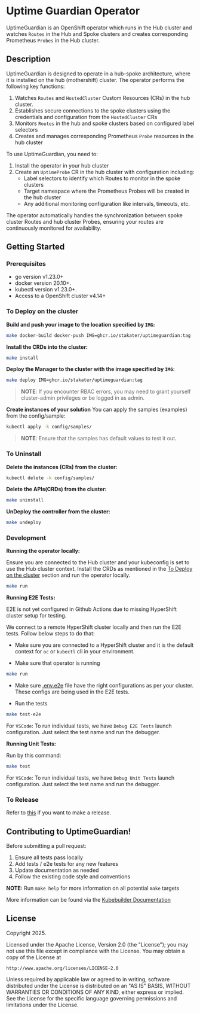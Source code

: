 # Uptime Guardian Operator
UptimeGuardian is an OpenShift operator which runs in the Hub cluster and watches `Routes` in the Hub and Spoke clusters and creates corresponding Prometheus `Probes` in the Hub cluster.

## Description
UptimeGuardian is designed to operate in a hub-spoke architecture, where it is installed on the hub (mothershift) cluster. The operator performs the following key functions:

1. Watches `Routes` and `HostedCluster` Custom Resources (CRs) in the hub cluster.
2. Establishes secure connections to the spoke clusters using the credentials and configuration from the `HostedCluster` CRs
3. Monitors `Routes` in the hub and spoke clusters based on configured label selectors
4. Creates and manages corresponding Prometheus `Probe` resources in the hub cluster

To use UptimeGuardian, you need to:
1. Install the operator in your hub cluster
2. Create an `UptimeProbe` CR in the hub cluster with configuration including:
   - Label selectors to identify which Routes to monitor in the spoke clusters
   - Target namespace where the Prometheus Probes will be created in the hub cluster
   - Any additional monitoring configuration like intervals, timeouts, etc.

The operator automatically handles the synchronization between spoke cluster Routes and hub cluster Probes, ensuring your routes are continuously monitored for availability.

## Getting Started

### Prerequisites
- go version v1.23.0+
- docker version 20.10+.
- kubectl version v1.23.0+.
- Access to a OpenShift cluster v4.14+

### To Deploy on the cluster
**Build and push your image to the location specified by `IMG`:**

```sh
make docker-build docker-push IMG=ghcr.io/stakater/uptimeguardian:tag
```

**Install the CRDs into the cluster:**

```sh
make install
```

**Deploy the Manager to the cluster with the image specified by `IMG`:**

```sh
make deploy IMG=ghcr.io/stakater/uptimeguardian:tag
```

> **NOTE**: If you encounter RBAC errors, you may need to grant yourself cluster-admin
privileges or be logged in as admin.

**Create instances of your solution**
You can apply the samples (examples) from the config/sample:

```sh
kubectl apply -k config/samples/
```

>**NOTE**: Ensure that the samples has default values to test it out.

### To Uninstall
**Delete the instances (CRs) from the cluster:**

```sh
kubectl delete -k config/samples/
```

**Delete the APIs(CRDs) from the cluster:**

```sh
make uninstall
```

**UnDeploy the controller from the cluster:**

```sh
make undeploy
```

### Development

**Running the operator locally:**

Ensure you are connected to the Hub cluster and your kubeconfig is set to use the Hub cluster context.
Install the CRDs as mentioned in the [To Deploy on the cluster](#to-deploy-on-the-cluster) section and run the operator locally.

```sh
make run
```

**Running E2E Tests:**

E2E is not yet configured in Github Actions due to missing HyperShift cluster setup for testing.

We connect to a remote HyperShift cluster locally and then run the E2E tests. Follow below steps to do that:

- Make sure you are connected to a HyperShift cluster and it is the default context for `oc` or `kubectl` cli in your environment.

- Make sure that operator is running
```bash
make run
```
- Make sure [.env.e2e](.env.e2e) file have the right configurations as per your cluster. These configs are being used in the E2E tests.

- Run the tests
```sh
make test-e2e
```

For `VSCode`: To run individual tests, we have `Debug E2E Tests` launch configuration. Just select the test name and run the debugger.

**Running Unit Tests:**

Run by this command:
```sh
make test
```

For `VSCode`: To run individual tests, we have `Debug Unit Tests` launch configuration. Just select the test name and run the debugger.

### To Release
Refer to [this](DEPLOY.md) if you want to make a release.

## Contributing to UptimeGuardian!

Before submitting a pull request:
1. Ensure all tests pass locally
2. Add tests / e2e tests for any new features
3. Update documentation as needed
4. Follow the existing code style and conventions

**NOTE:** Run `make help` for more information on all potential `make` targets

More information can be found via the [Kubebuilder Documentation](https://book.kubebuilder.io/introduction.html)

## License

Copyright 2025.

Licensed under the Apache License, Version 2.0 (the "License");
you may not use this file except in compliance with the License.
You may obtain a copy of the License at

    http://www.apache.org/licenses/LICENSE-2.0

Unless required by applicable law or agreed to in writing, software
distributed under the License is distributed on an "AS IS" BASIS,
WITHOUT WARRANTIES OR CONDITIONS OF ANY KIND, either express or implied.
See the License for the specific language governing permissions and
limitations under the License.

